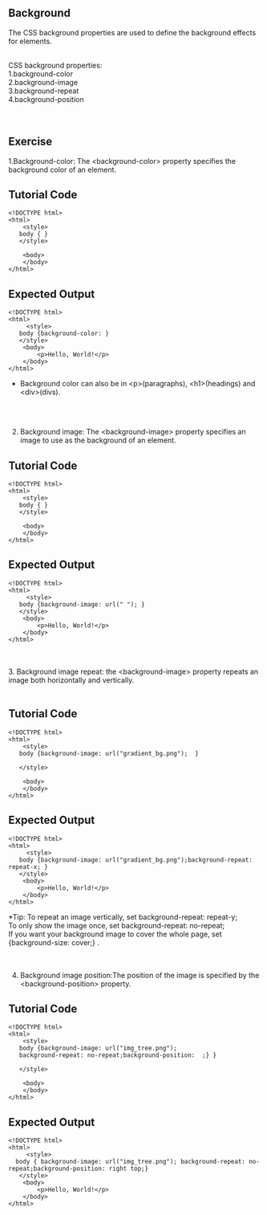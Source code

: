 
Background<br>
--------

The CSS background properties are used to define the background effects for elements.<br><br>

CSS background properties:<br>
1.background-color<br>
2.background-image<br>
3.background-repeat<br>
4.background-position<br>
<br><br>


Exercise<br>
--------

1.Background-color: The &lt;background-color&gt; property specifies the background color of an element.<br>




Tutorial Code
-------------

    <!DOCTYPE html>
    <html>
        <style>
       body { }
       </style> 
        
        <body>
        </body>
    </html>
    
Expected Output
---------------

    <!DOCTYPE html>
    <html>
         <style>
       body {background-color: }
       </style>
        <body>
            <p>Hello, World!</p>
        </body>
    </html>

* Background color can also be in &lt;p&gt;(paragraphs), &lt;h1&gt;(headings) and &lt;div&gt;(divs).<br><br>
<br>

 2. Background image: The &lt;background-image&gt; property specifies an image to use as the background of an element.<br>
 
 Tutorial Code
-------------

    <!DOCTYPE html>
    <html>
        <style>
       body { }
       </style> 
        
        <body>
        </body>
    </html>
    
Expected Output
---------------

    <!DOCTYPE html>
    <html>
         <style>
       body {background-image: url(" "); }
       </style>
        <body>
            <p>Hello, World!</p>
        </body>
    </html>
    
   <br><br>
   3. Background image repeat: the &lt;background-image&gt; property repeats an image both horizontally and vertically.<br><br>
   
 Tutorial Code
-------------

    <!DOCTYPE html>
    <html>
        <style>
       body {background-image: url("gradient_bg.png");  }

       </style> 
        
        <body>
        </body>
    </html>
    
Expected Output
---------------

    <!DOCTYPE html>
    <html>
         <style>
       body {background-image: url("gradient_bg.png");background-repeat: repeat-x; } 
       </style>
        <body>
            <p>Hello, World!</p>
        </body>
    </html>
    
    
    
  *Tip: To repeat an image vertically, set background-repeat: repeat-y;<br>
       To only show the image once, set background-repeat: no-repeat;<br>
      If you want your background image to cover the whole page, set {background-size: cover;} .<br><br>
<br>

4. Background image position:The position of the image is specified by the &lt;background-position&gt; property.<br>

 Tutorial Code
-------------

    <!DOCTYPE html>
    <html>
        <style>
       body {background-image: url("img_tree.png"); 
       background-repeat: no-repeat;background-position:  ;} }

       </style> 
        
        <body>
        </body>
    </html>
    
Expected Output
---------------

    <!DOCTYPE html>
    <html>
         <style>
      body { background-image: url("img_tree.png"); background-repeat: no-repeat;background-position: right top;} 
       </style>
        <body>
            <p>Hello, World!</p>
        </body>
    </html>


